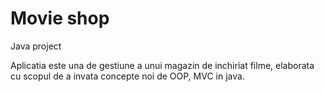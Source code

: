 # Movie shop
Java project

Aplicatia este una de gestiune a unui magazin de inchiriat filme, elaborata cu scopul de a invata concepte noi de OOP, MVC in java.
